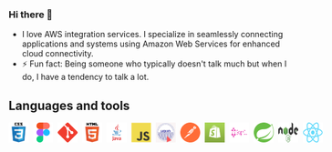 ### Hi there 👋
  * I love AWS integration services. I specialize in seamlessly connecting applications and systems using Amazon Web Services for enhanced cloud connectivity.
  * ⚡ Fun fact: Being someone who typically doesn't talk much but when I do, I have a tendency to talk a lot.

## Languages and tools

<div style = "display : flex; column-gap : 8px;">
 <img style = "display : flex; " src="assets/css.png" width="35" height="35">
 <img src="assets/figma.png" width="35" height="35">
 <img src="assets/gitgitaw.png" width="35" height="35">
 <img src="assets/html.png" width="35" height="35">
 <img src="assets/javava.png" width="35" height="35">
 <img src="assets/js.png" width="35" height="35">
 <img src="assets/liquid.png" width="35" height="35">
 <img src="assets/postpostman.png" width="35" height="35">
 <img src="assets/shopify.png" width="35" height="35">
 <img src="assets/graphql.png" width="35" height="35">
 <img src="assets/spring.svg" width="35" height="35">
 <img src="assets/node.png" width="35" height="35">
 <img src="assets/react.png" width="35" height="35">
</div>



<!--
**gerzon2022/gerzon2022** is a ✨ _special_ ✨ repository because its `README.md` (this file) appears on your GitHub profile.

Here are some ideas to get you started:

- 🔭 I’m currently working on ...
- 🌱 I’m currently learning ...
- 👯 I’m looking to collaborate on ...
- 🤔 I’m looking for help with ...
- 💬 Ask me about ...
- 📫 How to reach me: ...
- 😄 Pronouns: ...
- ⚡ Fun fact: ...
-->
